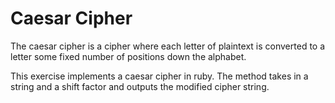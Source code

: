 # Caesar Cipher

The caesar cipher is a cipher where each letter of plaintext is converted to a letter some fixed number of positions down the alphabet.

This exercise implements a caesar cipher in ruby. The method takes in a string and a shift factor and outputs the modified cipher string.